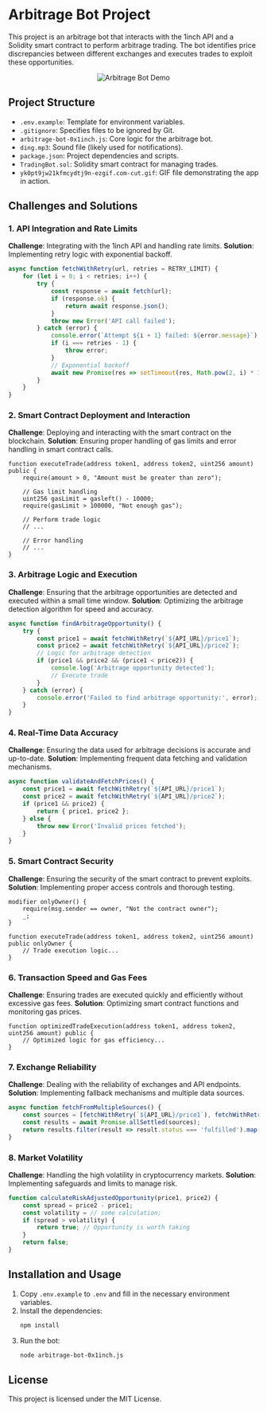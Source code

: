 
# Arbitrage Bot Project

This project is an arbitrage bot that interacts with the 1inch API and a Solidity smart contract to perform arbitrage trading. The bot identifies price discrepancies between different exchanges and executes trades to exploit these opportunities.

<p align="center">
    <img src="yk0pt9jw21kfmcydtj9n-ezgif.com-cut.gif" alt="Arbitrage Bot Demo">
</p>

## Project Structure

- `.env.example`: Template for environment variables.
- `.gitignore`: Specifies files to be ignored by Git.
- `arbitrage-bot-0x1inch.js`: Core logic for the arbitrage bot.
- `ding.mp3`: Sound file (likely used for notifications).
- `package.json`: Project dependencies and scripts.
- `TradingBot.sol`: Solidity smart contract for managing trades.
- `yk0pt9jw21kfmcydtj9n-ezgif.com-cut.gif`: GIF file demonstrating the app in action.

## Challenges and Solutions

### 1. API Integration and Rate Limits
**Challenge**: Integrating with the 1inch API and handling rate limits.
**Solution**: Implementing retry logic with exponential backoff.

```javascript
async function fetchWithRetry(url, retries = RETRY_LIMIT) {
    for (let i = 0; i < retries; i++) {
        try {
            const response = await fetch(url);
            if (response.ok) {
                return await response.json();
            }
            throw new Error('API call failed');
        } catch (error) {
            console.error(`Attempt ${i + 1} failed: ${error.message}`);
            if (i === retries - 1) {
                throw error;
            }
            // Exponential backoff
            await new Promise(res => setTimeout(res, Math.pow(2, i) * 1000));
        }
    }
}
```

### 2. Smart Contract Deployment and Interaction
**Challenge**: Deploying and interacting with the smart contract on the blockchain.
**Solution**: Ensuring proper handling of gas limits and error handling in smart contract calls.

```solidity
function executeTrade(address token1, address token2, uint256 amount) public {
    require(amount > 0, "Amount must be greater than zero");

    // Gas limit handling
    uint256 gasLimit = gasleft() - 10000;
    require(gasLimit > 100000, "Not enough gas");

    // Perform trade logic
    // ...

    // Error handling
    // ...
}
```

### 3. Arbitrage Logic and Execution
**Challenge**: Ensuring that the arbitrage opportunities are detected and executed within a small time window.
**Solution**: Optimizing the arbitrage detection algorithm for speed and accuracy.

```javascript
async function findArbitrageOpportunity() {
    try {
        const price1 = await fetchWithRetry(`${API_URL}/price1`);
        const price2 = await fetchWithRetry(`${API_URL}/price2`);
        // Logic for arbitrage detection
        if (price1 && price2 && (price1 < price2)) {
            console.log('Arbitrage opportunity detected');
            // Execute trade
        }
    } catch (error) {
        console.error('Failed to find arbitrage opportunity:', error);
    }
}
```

### 4. Real-Time Data Accuracy
**Challenge**: Ensuring the data used for arbitrage decisions is accurate and up-to-date.
**Solution**: Implementing frequent data fetching and validation mechanisms.

```javascript
async function validateAndFetchPrices() {
    const price1 = await fetchWithRetry(`${API_URL}/price1`);
    const price2 = await fetchWithRetry(`${API_URL}/price2`);
    if (price1 && price2) {
        return { price1, price2 };
    } else {
        throw new Error('Invalid prices fetched');
    }
}
```

### 5. Smart Contract Security
**Challenge**: Ensuring the security of the smart contract to prevent exploits.
**Solution**: Implementing proper access controls and thorough testing.

```solidity
modifier onlyOwner() {
    require(msg.sender == owner, "Not the contract owner");
    _;
}

function executeTrade(address token1, address token2, uint256 amount) public onlyOwner {
    // Trade execution logic...
}
```

### 6. Transaction Speed and Gas Fees
**Challenge**: Ensuring trades are executed quickly and efficiently without excessive gas fees.
**Solution**: Optimizing smart contract functions and monitoring gas prices.

```solidity
function optimizedTradeExecution(address token1, address token2, uint256 amount) public {
    // Optimized logic for gas efficiency...
}
```

### 7. Exchange Reliability
**Challenge**: Dealing with the reliability of exchanges and API endpoints.
**Solution**: Implementing fallback mechanisms and multiple data sources.

```javascript
async function fetchFromMultipleSources() {
    const sources = [fetchWithRetry(`${API_URL}/price1`), fetchWithRetry(`${API_URL}/price2`)];
    const results = await Promise.allSettled(sources);
    return results.filter(result => result.status === 'fulfilled').map(result => result.value);
}
```

### 8. Market Volatility
**Challenge**: Handling the high volatility in cryptocurrency markets.
**Solution**: Implementing safeguards and limits to manage risk.

```javascript
function calculateRiskAdjustedOpportunity(price1, price2) {
    const spread = price2 - price1;
    const volatility = // some calculation;
    if (spread > volatility) {
        return true; // Opportunity is worth taking
    }
    return false;
}
```

## Installation and Usage

1. Copy `.env.example` to `.env` and fill in the necessary environment variables.
2. Install the dependencies:
   ```bash
   npm install
   ```
3. Run the bot:
   ```bash
   node arbitrage-bot-0x1inch.js
   ```

## License

This project is licensed under the MIT License.

